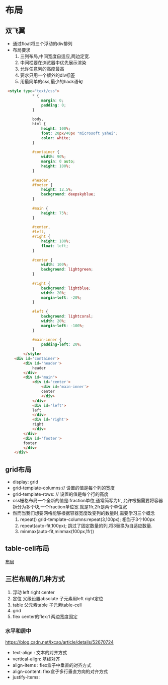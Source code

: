 # 布局
## 双飞翼
- 通过float将三个浮动的div排列
- 布局要求
    1. 三列布局,中间宽度自适应,两边定宽.
    2. 中间栏要在浏览器中优先展示渲染
    3. 允许任意列的高度最高
    4. 要求只用一个额外的div标签
    5. 用最简单的css,最少的hack语句

```html
 <style type="text/css">
            * {
                margin: 0;
                padding: 0;
            }
            
            body,
            html {
                height: 100%;
                font: 20px/40px "microsoft yahei";
                color: white;
            }
            
            #container {
                width: 90%;
                margin: 0 auto;
                height: 100%;
            }
            
            #header,
            #footer {
                height: 12.5%;
                background: deepskyblue;
            }
            
            #main {
                height: 75%;
            }
            
            #center,
            #left,
            #right {
                height: 100%;
                float: left;
            }
            
            #center {
                width: 100%;
                background: lightgreen;
            }
            
            #right {
                background: lightblue;
                width: 20%;
                margin-left: -20%;
            }
            
            #left {
                background: lightcoral;
                width: 20%;
                margin-left: -100%;
            }
            
            #main-inner {
                padding-left: 20%;
            }
        </style>
    <div id='container'>
        <div id='header'>
            header
        </div>
        <div id="main">
            <div id='center'>
                <div id='main-inner'>
                center  
                </div>
            </div>
            <div id='left'>
            left
            </div>
            <div id='right'>
            right
            </div>
        </div>
        <div id='footer'>
        footer
        </div>
    </div>
```

## grid布局
- display: grid
- grid-template-columns:// 设置的值是每个列的宽度
- grid-template-rows: // 设置的值是每个行的高度
- css栅格布局一个全新的值是:fraction单位,通常简写为fr, 允许根据需要将容器拆分为多个块,一个fraction单位宽 就是1fr,2fr是两个单位宽
- 然而当我们想要网格能够根据容器宽度改变列的数量时,需要学习三个概念
    1. repeat() 
    grid-template-columns:repeat(3,100px); 相当于3个100px
    2. repeat(auto-fit,100px); 跳过了固定数量的列,将3替换为自适应数量.
    3. minmax(auto-fit,minmax(100px,1fr)) 
###
## table-cell布局
[布局](https://blog.csdn.net/messagebox_/article/details/82380913)

## 三栏布局的几种方式
1. 浮动  left right center
2. 定位  父级设置absolute 子元素用left right定位
3. table 父元素table 子元素table-cell
4. grid
5. flex center的flex:1 两边宽度固定

### 水平和居中
https://blog.csdn.net/lxcao/article/details/52670724
* text-align : 文本的对齐方式
* vertical-align:  基线对齐
* align-items : flex盒子中垂直的对齐方式
* align-content: flex盒子多行垂直方向的对齐方式
* justify-items: 